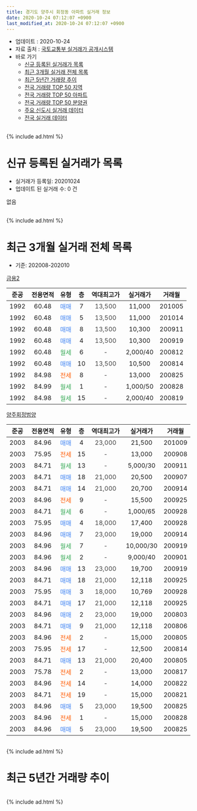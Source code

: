 ```yaml
---
title: 경기도 양주시 회정동 아파트 실거래 정보
date: 2020-10-24 07:12:07 +0900
last_modified_at: 2020-10-24 07:12:07 +0900
---
```


* 업데이트 : 2020-10-24
* 자료 출처 : [국토교통부 실거래가 공개시스템](http://rt.molit.go.kr)
* 바로 가기
    * [신규 등록된 실거래가 목록](#신규-등록된-실거래가-목록)
    * [최근 3개월 실거래 전체 목록](#최근-3개월-실거래-전체-목록)
    * [최근 5년간 거래량 추이](#최근-5년간-거래량-추이)
    * [전국 거래량 TOP 50 지역](https://inasie.github.io/apt-trade-info/최근-3개월-전국에서-가장-거래가-많이-발생한-지역)
    * [전국 거래량 TOP 50 아파트](https://inasie.github.io/apt-trade-info/최근-3개월-전국에서-가장-거래가-많이-발생한-아파트)
    * [전국 거래량 TOP 50 분양권](https://inasie.github.io/apt-trade-info/최근-3개월-전국에서-가장-거래가-많이-발생한-분양권)
    * [주요 신도시 실거래 데이터](https://inasie.github.io/apt-trade-info/주요-신도시)
    * [전국 실거래 데이터](https://inasie.github.io/apt-trade-info/전국)
<br>
{% include ad.html %}
<br>

# 신규 등록된 실거래가 목록
* 실거래가 등록일: 20201024
* 업데이트 된 실거래 수: 0 건

없음

<br>
{% include ad.html %}
<br>

# 최근 3개월 실거래 전체 목록
* 기준: 202008-202010


[금용2](https://search.naver.com/search.naver?query=%EA%B2%BD%EA%B8%B0%EB%8F%84+%EC%96%91%EC%A3%BC%EC%8B%9C+%ED%9A%8C%EC%A0%95%EB%8F%99+%EA%B8%88%EC%9A%A92)

|준공|전용면적|유형|층|역대최고가|실거래가|거래월|
|:---:|:---:|:---:|:---:|:---:|:---:|:---:|
|1992|60.48|<span style="color:#4285f3">매매</span>|7|<span style="color:#444444">13,500</span>|11,000|201005|
|1992|60.48|<span style="color:#4285f3">매매</span>|5|<span style="color:#444444">13,500</span>|11,000|201014|
|1992|60.48|<span style="color:#4285f3">매매</span>|8|<span style="color:#444444">13,500</span>|10,300|200911|
|1992|60.48|<span style="color:#4285f3">매매</span>|4|<span style="color:#444444">13,500</span>|10,300|200919|
|1992|60.48|<span style="color:#34a853">월세</span>|6|<span style="color:#444444">-</span>|2,000/40|200812|
|1992|60.48|<span style="color:#4285f3">매매</span>|10|<span style="color:#444444">13,500</span>|10,500|200814|
|1992|84.98|<span style="color:#ff5a00">전세</span>|8|<span style="color:#444444">-</span>|13,000|200825|
|1992|84.99|<span style="color:#34a853">월세</span>|1|<span style="color:#444444">-</span>|1,000/50|200828|
|1992|84.98|<span style="color:#34a853">월세</span>|15|<span style="color:#444444">-</span>|2,000/40|200819|

[양주회정범양](https://search.naver.com/search.naver?query=%EA%B2%BD%EA%B8%B0%EB%8F%84+%EC%96%91%EC%A3%BC%EC%8B%9C+%ED%9A%8C%EC%A0%95%EB%8F%99+%EC%96%91%EC%A3%BC%ED%9A%8C%EC%A0%95%EB%B2%94%EC%96%91)

|준공|전용면적|유형|층|역대최고가|실거래가|거래월|
|:---:|:---:|:---:|:---:|:---:|:---:|:---:|
|2003|84.96|<span style="color:#4285f3">매매</span>|4|<span style="color:#444444">23,000</span>|21,500|201009|
|2003|75.95|<span style="color:#ff5a00">전세</span>|15|<span style="color:#444444">-</span>|13,000|200908|
|2003|84.71|<span style="color:#34a853">월세</span>|13|<span style="color:#444444">-</span>|5,000/30|200911|
|2003|84.71|<span style="color:#4285f3">매매</span>|18|<span style="color:#444444">21,000</span>|20,500|200907|
|2003|84.71|<span style="color:#4285f3">매매</span>|14|<span style="color:#444444">21,000</span>|20,700|200914|
|2003|84.96|<span style="color:#ff5a00">전세</span>|9|<span style="color:#444444">-</span>|15,500|200925|
|2003|84.71|<span style="color:#34a853">월세</span>|6|<span style="color:#444444">-</span>|1,000/65|200928|
|2003|75.95|<span style="color:#4285f3">매매</span>|4|<span style="color:#444444">18,000</span>|17,400|200928|
|2003|84.96|<span style="color:#4285f3">매매</span>|7|<span style="color:#444444">23,000</span>|19,000|200914|
|2003|84.96|<span style="color:#34a853">월세</span>|7|<span style="color:#444444">-</span>|10,000/30|200919|
|2003|84.96|<span style="color:#34a853">월세</span>|2|<span style="color:#444444">-</span>|9,000/40|200901|
|2003|84.96|<span style="color:#4285f3">매매</span>|13|<span style="color:#444444">23,000</span>|19,700|200919|
|2003|84.71|<span style="color:#4285f3">매매</span>|18|<span style="color:#444444">21,000</span>|12,118|200925|
|2003|75.95|<span style="color:#4285f3">매매</span>|3|<span style="color:#444444">18,000</span>|10,769|200928|
|2003|84.71|<span style="color:#4285f3">매매</span>|17|<span style="color:#444444">21,000</span>|12,118|200925|
|2003|84.96|<span style="color:#4285f3">매매</span>|2|<span style="color:#444444">23,000</span>|19,000|200803|
|2003|84.71|<span style="color:#4285f3">매매</span>|9|<span style="color:#444444">21,000</span>|12,118|200806|
|2003|84.96|<span style="color:#ff5a00">전세</span>|2|<span style="color:#444444">-</span>|15,000|200805|
|2003|75.95|<span style="color:#ff5a00">전세</span>|17|<span style="color:#444444">-</span>|12,500|200814|
|2003|84.71|<span style="color:#4285f3">매매</span>|13|<span style="color:#444444">21,000</span>|20,400|200805|
|2003|75.78|<span style="color:#ff5a00">전세</span>|2|<span style="color:#444444">-</span>|13,000|200817|
|2003|84.96|<span style="color:#ff5a00">전세</span>|14|<span style="color:#444444">-</span>|14,000|200822|
|2003|84.71|<span style="color:#ff5a00">전세</span>|19|<span style="color:#444444">-</span>|15,000|200821|
|2003|84.96|<span style="color:#4285f3">매매</span>|5|<span style="color:#444444">23,000</span>|19,500|200825|
|2003|84.96|<span style="color:#ff5a00">전세</span>|1|<span style="color:#444444">-</span>|15,000|200828|
|2003|84.96|<span style="color:#4285f3">매매</span>|5|<span style="color:#444444">23,000</span>|19,500|200825|


<br>
{% include ad.html %}
<br>

# 최근 5년간 거래량 추이


<div style="width:100%;">
    <canvas id="deal_progress" height="200"></canvas>
</div>

<script>
new Chart(document.getElementById("deal_progress"), {
    type: 'line',
    data: {
        labels: ['201510','201511','201512','201601','201602','201603','201604','201605','201606','201607','201608','201609','201610','201611','201612','201701','201702','201703','201704','201705','201706','201707','201708','201709','201710','201711','201712','201801','201802','201803','201804','201805','201806','201807','201808','201809','201810','201811','201812','201901','201902','201903','201904','201905','201906','201907','201908','201909','201910','201911','201912','202001','202002','202003','202004','202005','202006','202007','202008','202009','202010'],
        datasets: [{
            label: '매매',
            pointRadius: 1,
            data: [10, 7, 6, 8, 8, 6, 6, 15, 14, 7, 4, 6, 11, 4, 6, 2, 6, 3, 8, 6, 5, 9, 14, 4, 6, 2, 4, 4, 7, 5, 6, 1, 5, 2, 9, 4, 8, 3, 6, 10, 5, 9, 1, 2, 4, 5, 4, 6, 5, 1, 5, 5, 5, 6, 7, 7, 13, 12, 6, 10, 3],
            borderColor: "rgba(255, 201, 14, 1)",
            backgroundColor: "rgba(255, 201, 14, 0.5)",
            fill: false,
            lineTension: 0
        },{
            label: '전월세',
            pointRadius: 1,
            data: [7, 5, 2, 4, 6, 7, 5, 4, 12, 0, 4, 6, 4, 4, 6, 2, 6, 2, 2, 4, 4, 3, 7, 0, 4, 2, 4, 4, 3, 5, 4, 5, 5, 1, 1, 8, 7, 6, 4, 8, 8, 4, 6, 5, 5, 3, 4, 3, 3, 2, 3, 2, 4, 4, 6, 6, 8, 8, 10, 6, 0],
            borderColor: "rgba(0, 141, 185, 1)",
            backgroundColor: "rgba(0, 141, 185, 0.5)",
            fill: false,
            lineTension: 0
        }
        ]
    },
    options: {
        responsive: true,
        title: {
            display: false
        },
        tooltips: {
            mode: 'index',
            intersect: false
        },
        hover: {
            mode: 'nearest',
            intersect: true
        },
        scales: {
            xAxes: [{
                display: true,
                scaleLabel: {
                    display: true,
                    labelString: '년/월'
                }
            }],
            yAxes: [{
                display: true,
                ticks: {
                    suggestedMin: 0,
                },
                scaleLabel: {
                    display: true,
                    labelString: '실거래 수'
                }
            }]
        }
    }
});

</script>


<br>
{% include ad.html %}
<br>

